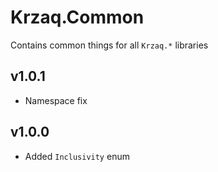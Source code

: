 ﻿# Krzaq.Common
Contains common things for all `Krzaq.*` libraries

## v1.0.1
* Namespace fix

## v1.0.0
* Added `Inclusivity` enum
